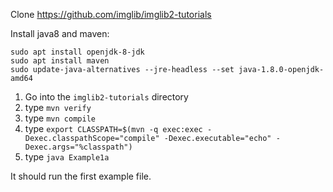 Clone https://github.com/imglib/imglib2-tutorials

Install java8 and maven:
```
sudo apt install openjdk-8-jdk
sudo apt install maven
sudo update-java-alternatives --jre-headless --set java-1.8.0-openjdk-amd64
```

1. Go into the `imglib2-tutorials` directory
2. type `mvn verify`
3. type `mvn compile`
4. type `export CLASSPATH=$(mvn -q exec:exec -Dexec.classpathScope="compile" -Dexec.executable="echo" -Dexec.args="%classpath")`
5. type `java Example1a`

It should run the first example file.
